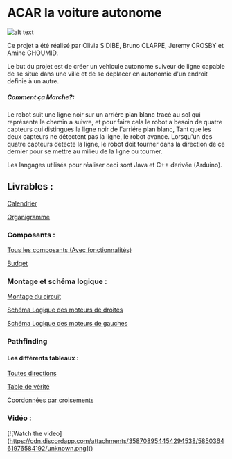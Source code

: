 # ACAR la voiture autonome

![alt text](https://cdn.discordapp.com/attachments/589812372240203777/589897131091951656/unknown.png)

Ce projet a été réalisé par Olivia SIDIBE, Bruno CLAPPE, Jeremy CROSBY et Amine GHOUMID.

Le but du projet est de créer un vehicule autonome suiveur de ligne capable de se situe dans une ville et de se deplacer en autonomie d'un endroit definie à un autre.

##### Comment ça Marche?:
Le robot suit une ligne noir sur un arriére plan blanc tracé au sol qui représente le chemin a suivre, et pour faire cela le robot a besoin de quatre capteurs qui distingues la ligne noir de l'arriére plan blanc,  Tant que les deux capteurs ne détectent pas la ligne, le robot avance. Lorsqu'un des quatre capteurs détecte la ligne, le robot doit tourner dans la direction de ce dernier pour se mettre au milieu de la ligne ou tourner.

Les langages utilisés pour réaliser ceci sont Java et C++ derivée (Arduino).

## Livrables :

[Calendrier]()

[Organigramme](https://cdn.discordapp.com/attachments/589898423646420994/589935639894425600/Organigramme.pdf)

### Composants :

[Tous les composants (Avec fonctionnalités)](https://cdn.discordapp.com/attachments/589898423646420994/589932578937503745/Tous_les_composants.pdf)

[Budget](https://cdn.discordapp.com/attachments/589898423646420994/589918827232493589/Budget.xlsx)

### Montage et schéma logique :

[Montage du circuit](https://cdn.discordapp.com/attachments/589898423646420994/589932545106378858/Montage_et_description.pdf)

[Schéma Logique des moteurs de droites](https://cdn.discordapp.com/attachments/589898423646420994/589914812503294131/Moteurs_droits.circ)

[Schéma Logique des moteurs de gauches](https://cdn.discordapp.com/attachments/589898423646420994/589914884792385546/Moteurs_gauches.circ)

### Pathfinding
#### Les différents tableaux :
[Toutes directions](https://cdn.discordapp.com/attachments/589898423646420994/589921640197128202/1.xlsx)

[Table de vérité](https://cdn.discordapp.com/attachments/589898423646420994/589921642684219393/2.xlsx)

[Coordonnées par croisements](https://cdn.discordapp.com/attachments/589898423646420994/589921647876767776/3.xlsx)

### Vidéo :

[![Watch the video](https://cdn.discordapp.com/attachments/358708954454294538/585036461976584192/unknown.png]()

